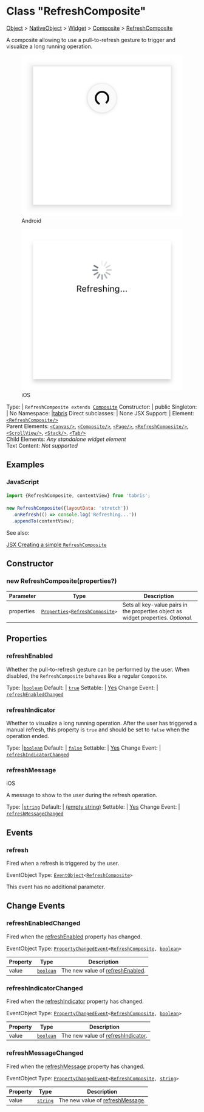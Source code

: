 ---
---
# Class "RefreshComposite"

<a href="https://developer.mozilla.org/en-US/docs/Web/JavaScript/Reference/Global_Objects/Object" title="View &quot;Object&quot; on MDN">Object</a> > <a href="NativeObject.html" title="NativeObject Class Reference">NativeObject</a> > <a href="Widget.html" title="Widget Class Reference">Widget</a> > <a href="Composite.html" title="Composite Class Reference">Composite</a> > <a href="#" >RefreshComposite</a>

A composite allowing to use a pull-to-refresh gesture to trigger and visualize a long running operation.


<div class="tabris-image"><figure><div><img srcset="img/android/RefreshComposite.png 2x" src="img/android/RefreshComposite.png" alt="RefreshComposite on Android"/></div><figcaption>Android</figcaption></figure><figure><div><img srcset="img/ios/RefreshComposite.png 2x" src="img/ios/RefreshComposite.png" alt="RefreshComposite on iOS"/></div><figcaption>iOS</figcaption></figure></div>

Type: | <code style="white-space: nowrap">RefreshComposite extends <a href="Composite.html" title="Composite Class Reference">Composite</a></code>
Constructor: | public
Singleton: | No
Namespace: |<a href="../modules.html#startup" >tabris</a>
Direct subclasses: | None
JSX Support: | Element: <code style="white-space: nowrap"><a href="RefreshComposite.html" title="RefreshComposite Class Reference">&lt;RefreshComposite/&gt;</a></code><br/>Parent Elements: <code style="white-space: nowrap"><a href="Canvas.html" title="Canvas Class Reference">&lt;Canvas/&gt;</a></code>, <code style="white-space: nowrap"><a href="Composite.html" title="Composite Class Reference">&lt;Composite/&gt;</a></code>, <code style="white-space: nowrap"><a href="Page.html" title="Page Class Reference">&lt;Page/&gt;</a></code>, <code style="white-space: nowrap"><a href="RefreshComposite.html" title="RefreshComposite Class Reference">&lt;RefreshComposite/&gt;</a></code>, <code style="white-space: nowrap"><a href="ScrollView.html" title="ScrollView Class Reference">&lt;ScrollView/&gt;</a></code>, <code style="white-space: nowrap"><a href="Stack.html" title="Stack Class Reference">&lt;Stack/&gt;</a></code>, <code style="white-space: nowrap"><a href="Tab.html" title="Tab Class Reference">&lt;Tab/&gt;</a></code><br/>Child Elements: *Any standalone widget element*<br/>Text Content: *Not supported*

## Examples
### JavaScript


```js
import {RefreshComposite, contentView} from 'tabris';

new RefreshComposite({layoutData: 'stretch'})
  .onRefresh(() => console.log('Refreshing...'))
  .appendTo(contentView);
```


See also:
  
[<span class='language jsx'>JSX</span> Creating a simple `RefreshComposite`](https://playground.tabris.com/?gitref=v3.2.0&snippet=refreshcomposite.jsx)

## Constructor

### new RefreshComposite(properties?)

Parameter|Type|Description
-|-|-
properties | <code style="white-space: nowrap"><a href="../types.html#propertieswidget" title="Properties&lt;Widget&gt;">Properties</a>&lt;<a href="#" >RefreshComposite</a>&gt;</code> | Sets all key-value pairs in the properties object as widget properties. *Optional.*

## Properties

### refreshEnabled


Whether the pull-to-refresh gesture can be performed by the user. When disabled, the `RefreshComposite` behaves like a regular `Composite`.

Type: |<code style="white-space: nowrap"><a href="https://developer.mozilla.org/en-US/docs/Web/JavaScript/Data_structures#Boolean_type" title="View &quot;boolean&quot; on MDN">boolean</a></code>
Default: | <code style="white-space: nowrap"><a href="https://developer.mozilla.org/en-US/docs/Web/JavaScript/Data_structures#Boolean_type" title="View &quot;boolean&quot; on MDN">true</a></code>
Settable: | <a href="../widget-basics.html#widget-properties" >Yes</a>
Change Event: | [`refreshEnabledChanged`](#refreshenabledchanged)




### refreshIndicator


Whether to visualize a long running operation. After the user has triggered a manual refresh, this property is `true` and should be set to `false` when the operation ended.

Type: |<code style="white-space: nowrap"><a href="https://developer.mozilla.org/en-US/docs/Web/JavaScript/Data_structures#Boolean_type" title="View &quot;boolean&quot; on MDN">boolean</a></code>
Default: | <code style="white-space: nowrap"><a href="https://developer.mozilla.org/en-US/docs/Web/JavaScript/Data_structures#Boolean_type" title="View &quot;boolean&quot; on MDN">false</a></code>
Settable: | <a href="../widget-basics.html#widget-properties" >Yes</a>
Change Event: | [`refreshIndicatorChanged`](#refreshindicatorchanged)




### refreshMessage
<p class="platforms"><span class='ios-tag' title='supported on iOS'>iOS</span></p>

A message to show to the user during the refresh operation.

Type: |<code style="white-space: nowrap"><a href="https://developer.mozilla.org/en-US/docs/Web/JavaScript/Data_structures#String_type" title="View &quot;string&quot; on MDN">string</a></code>
Default: | <a href="https://developer.mozilla.org/en-US/docs/Web/JavaScript/Data_structures#String_type" title="View &quot;string&quot; on MDN">(empty string)</a>
Settable: | <a href="../widget-basics.html#widget-properties" >Yes</a>
Change Event: | [`refreshMessageChanged`](#refreshmessagechanged)





## Events

### refresh

Fired when a refresh is triggered by the user.

EventObject Type: <code style="white-space: nowrap"><a href="EventObject.html" title="EventObject Class Reference">EventObject</a>&lt;<a href="#" >RefreshComposite</a>&gt;</code>

This event has no additional parameter.
## Change Events

### refreshEnabledChanged

Fired when the [refreshEnabled](#refreshenabled) property has changed.

EventObject Type: <code style="white-space: nowrap"><a href="../types.html#propertychangedeventtargettype-valuetype" title="PropertyChangedEvent&lt;TargetType, ValueType&gt;">PropertyChangedEvent</a>&lt;<a href="#" >RefreshComposite</a>, <a href="https://developer.mozilla.org/en-US/docs/Web/JavaScript/Data_structures#Boolean_type" title="View &quot;boolean&quot; on MDN">boolean</a>&gt;</code>

Property|Type|Description
-|-|-
value | <code style="white-space: nowrap"><a href="https://developer.mozilla.org/en-US/docs/Web/JavaScript/Data_structures#Boolean_type" title="View &quot;boolean&quot; on MDN">boolean</a></code> | The new value of [refreshEnabled](#refreshenabled).

### refreshIndicatorChanged

Fired when the [refreshIndicator](#refreshindicator) property has changed.

EventObject Type: <code style="white-space: nowrap"><a href="../types.html#propertychangedeventtargettype-valuetype" title="PropertyChangedEvent&lt;TargetType, ValueType&gt;">PropertyChangedEvent</a>&lt;<a href="#" >RefreshComposite</a>, <a href="https://developer.mozilla.org/en-US/docs/Web/JavaScript/Data_structures#Boolean_type" title="View &quot;boolean&quot; on MDN">boolean</a>&gt;</code>

Property|Type|Description
-|-|-
value | <code style="white-space: nowrap"><a href="https://developer.mozilla.org/en-US/docs/Web/JavaScript/Data_structures#Boolean_type" title="View &quot;boolean&quot; on MDN">boolean</a></code> | The new value of [refreshIndicator](#refreshindicator).

### refreshMessageChanged

Fired when the [refreshMessage](#refreshmessage) property has changed.

EventObject Type: <code style="white-space: nowrap"><a href="../types.html#propertychangedeventtargettype-valuetype" title="PropertyChangedEvent&lt;TargetType, ValueType&gt;">PropertyChangedEvent</a>&lt;<a href="#" >RefreshComposite</a>, <a href="https://developer.mozilla.org/en-US/docs/Web/JavaScript/Data_structures#String_type" title="View &quot;string&quot; on MDN">string</a>&gt;</code>

Property|Type|Description
-|-|-
value | <code style="white-space: nowrap"><a href="https://developer.mozilla.org/en-US/docs/Web/JavaScript/Data_structures#String_type" title="View &quot;string&quot; on MDN">string</a></code> | The new value of [refreshMessage](#refreshmessage).

